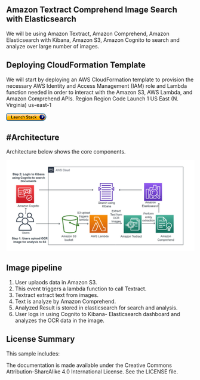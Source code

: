 ## Amazon Textract Comprehend Image Search with Elasticsearch
We will be using Amazon Textract, Amazon Comprehend, Amazon Elasticsearch with Kibana, Amazon S3,  Amazon Cognito to search and analyze over large number of images.
## Deploying CloudFormation Template

We will start by deploying an AWS CloudFormation template to provision the necessary AWS Identity and Access Management (IAM) role and Lambda function needed in order to interact with the Amazon S3, AWS Lambda, and Amazon Comprehend APIs.
	Region	Region Code	Launch
1	US East 
(N. Virginia)	us-east-1

[![button](launchstack.png)](https://console.aws.amazon.com/cloudformation/home?region=us-east-1#/stacks/create/review?stackName=document-search&templateURL=https:%2F%2Faws-ml-blog.s3.amazonaws.com%2Fartifacts%2FNLP-powered-textract-comprehend%2Ftemplate-export-textract.yml)

#Architecture
-----------

Architecture below shows the core components. 

![](arch.JPG)

## Image pipeline

1. User uplaods data in Amazon S3.
2. This event triggers a lambda function to call Textract.
3. Textract extract text from images.
4. Text is analyze by Amazon Comprehend.
5. Analyzed Result is stored in elasticsearch for search and analysis.
6. User logs in using Cognito to Kibana- Elasticsearch dashboard and analyzes the OCR data in the image.

## License Summary
This sample includes:

The documentation is made available under the Creative Commons Attribution-ShareAlike 4.0 International License. See the LICENSE file.
